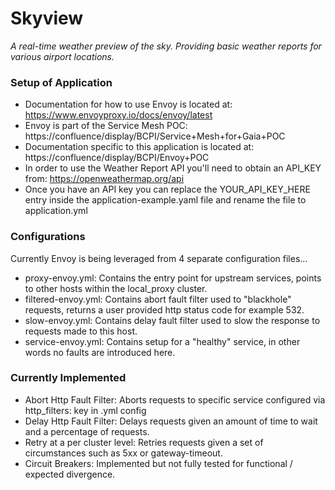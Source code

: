 # Skyview
<i>A real-time weather preview of the sky.
Providing basic weather reports for various airport locations.</i>

### Setup of Application
- Documentation for how to use Envoy is located at: https://www.envoyproxy.io/docs/envoy/latest
- Envoy is part of the Service Mesh POC: https://confluence/display/BCPI/Service+Mesh+for+Gaia+POC
- Documentation specific to this application is located at: https://confluence/display/BCPI/Envoy+POC
- In order to use the Weather Report API you'll need to obtain an API_KEY from: https://openweathermap.org/api
- Once you have an API key you can replace the YOUR_API_KEY_HERE entry inside the application-example.yaml file
and rename the file to application.yml

### Configurations
Currently Envoy is being leveraged from 4 separate configuration files...
- proxy-envoy.yml: Contains the entry point for upstream services, points to other hosts within the local_proxy cluster.
- filtered-envoy.yml: Contains abort fault filter used to "blackhole" requests, returns a user provided http status code for example 532.
- slow-envoy.yml: Contains delay fault filter used to slow the response to requests made to this host.
- service-envoy.yml: Contains setup for a "healthy" service, in other words no faults are introduced here.


### Currently Implemented
* Abort Http Fault Filter: Aborts requests to specific service configured via http_filters: key in .yml config
* Delay Http Fault Filter: Delays requests given an amount of time to wait and a percentage of requests.
* Retry at a per cluster level: Retries requests given a set of circumstances such as 5xx or gateway-timeout.
* Circuit Breakers: Implemented but not fully tested for functional / expected divergence.